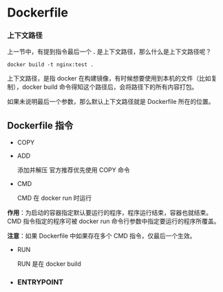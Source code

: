 # Dockerfile

### 上下文路径

上一节中，有提到指令最后一个 **.** 是上下文路径，那么什么是上下文路径呢？

```shell
docker build -t nginx:test .
```

上下文路径，是指 docker 在构建镜像，有时候想要使用到本机的文件（比如复制），docker build 命令得知这个路径后，会将路径下的所有内容打包。

如果未说明最后一个参数，那么默认上下文路径就是 Dockerfile 所在的位置。

## Dockerfile 指令

- COPY

- ADD

  添加并解压 官方推荐优先使用 COPY 命令

- CMD

  CMD 在 docker run 时运行

**作用**：为启动的容器指定默认要运行的程序，程序运行结束，容器也就结束。CMD 指令指定的程序可被 docker run 命令行参数中指定要运行的程序所覆盖。

**注意**：如果 Dockerfile 中如果存在多个 CMD 指令，仅最后一个生效。

- RUN

  RUN 是在 docker build

- ### ENTRYPOINT
